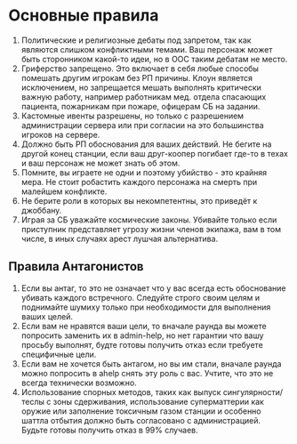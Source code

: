 Основные правила
================

1) Политические и религиозные дебаты под запретом, так как являются слишком конфликтными темами. Ваш персонаж может быть сторонником какой-то идеи, но в OOC таким дебатам не место.
2) Гриферство запрещено. Это включает в себя любые способы помешать другим игрокам без РП причины. Клоун является исключением, но запрещается мешать выполнять критически важную работу, например работникам мед. отдела спасающих пациента, пожарникам при пожаре, офицерам СБ на задании. 
3) Кастомные ивенты разрешены, но только с разрешением администрации сервера или при согласии на это большинства игроков на сервере.
4) Должно быть РП обоснования для ваших действий. Не бегите на другой конец станции, если ваш друг-коопер погибает где-то в техах и ваш персонаж не может знать об этом.
5) Помните, вы играете не одни и поэтому убийство - это крайняя мера. Не стоит робастить каждого персонажа на смерть при малейшем конфликте.
6) Не берите роли в которых вы некомпетентны, это приведёт к джоббану.
7) Играя за СБ уважайте космические законы. Убивайте только если приступник представляет угрозу жизни членов экипажа, вам в том числе, в иных случаях арест лушчая альтернатива.


Правила Антагонистов
---------------
1) Если вы антаг, то это не означает что у вас всегда есть обоснование убивать каждого встречного. Следуйте строго своим целям и поднимайте шумиху только при необходимости для выполнения ваших целей.
2) Если вам не нравятся ваши цели, то вначале раунда вы можете попросить заменить их в admin-help, но нет гарантии что вашу просьбу выполнят, будте готовы получить отказ если требуете специфичные цели.
3) Если вам не хочется быть антагом, но вы им стали, вначале раунда можно попросить в ahelp снять эту роль с вас. Учтите, что это не всегда технически возможно.
4) Использование спорных методов, таких как выпуск сингулярности/теслы с зоны сдерживания, использование суперматтерии как оружие или заполнение токсичным газом станции и особенно шаттла отбытия должно быть согласовано с администрацией. Будьте готовы получить отказ в 99% случаев.


